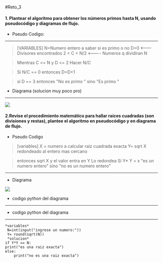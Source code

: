 #Reto_3


#### 1.  Plantear el algoritmo para obtener los números primos hasta N, usando pseudocódigo y diagramas de flujo.

- Pseudo Codigo:

------------

 >[VARIABLES]
 N=Numero entero a saber si es primo o no
 D=0 <--- Divisores encontrados
 2 <  C  < N/2 <---- Numeros q dividiran N
  
 >Mientras  C <= N y D <= 2 Hacer N/C
  
  >Si N/C == 0 entonces 
    D=D+1 

 > si D == 3 entonces
  "No es primo "
sino 
"Es primo "

- Diagrama (solucion muy poco pro)

------------


[![](https://mermaid.ink/img/pako:eNpNkEFPwzAMhf-KlROITYMdK4HEVrjRyzhMtBysxlujNXGVpCDU9b_jNR0iJ9vve7H1BlWzJpWpQ8vfdYM-wnteOZD3fIPtkb2JlqHzxnK4heXyCTal6y15hgI-E7mZ5ttyD4_QmhARNEGCgpRBujU0eBGK1Xo2bSdTPgQCbb6MMMVqDzU7qFEjJGjeJGKL6esRZimf_OeHu8ke2FM4v5RQMFBI917Pm8n7f-BrCTvzBwqnFko2WTRashguvkrFhixVKpNSoz9VqnKjcNhH3v24WmXR97RQfacxUm7w6NFehx26D2ZpD9gG6UmbyP4tZT1FPv4Cv3t47w?type=png)](https://mermaid.live/edit#pako:eNpNkEFPwzAMhf-KlROITYMdK4HEVrjRyzhMtBysxlujNXGVpCDU9b_jNR0iJ9vve7H1BlWzJpWpQ8vfdYM-wnteOZD3fIPtkb2JlqHzxnK4heXyCTal6y15hgI-E7mZ5ttyD4_QmhARNEGCgpRBujU0eBGK1Xo2bSdTPgQCbb6MMMVqDzU7qFEjJGjeJGKL6esRZimf_OeHu8ke2FM4v5RQMFBI917Pm8n7f-BrCTvzBwqnFko2WTRashguvkrFhixVKpNSoz9VqnKjcNhH3v24WmXR97RQfacxUm7w6NFehx26D2ZpD9gG6UmbyP4tZT1FPv4Cv3t47w)


#### 2.Revise el procedimiento matemático para hallar raíces cuadradas (son divisiones y restas), plantee el algoritmo en pseudocódigo y en diagrama de flujo.

- Pseudo Codigo

> [variables]
 X = numero a calcular raiz cuadrada exacta
Y= sqrt X redondeado al entero mas cercano

>entonces sqrt X y el valor entra en Y Lo redondea
Si Y* Y = x
"es un numero entero"
sino 
"no es un numero entero" 

------------

- Diagrama

[![](https://mermaid.ink/img/pako:eNptkUFOwzAQRa_y5RWg9gKRikQb2MEGFi1NF4M9pRGJXWwHEpoegFtwNk7CuK2glfDCsq3_5v_xbJR2hlWmlpV71yvyEQ95YSHr6oytdjZ68vBUag7glnSkcI7h8LK3Tc3egXAi--gxnr-RL-mp4pBhig4zLPYlxztwOsLd_-zBICEjhFcJM4Vn46xhMgSqRB8TWFOAZq_JOvSYzA_ig80k2SDfcCV0aKpIxsGwFOPkJbtE6hD4t_g2YXs432WUZo8D9biezy5mo3ZxLIK4nwr7myTD9-cX2oUaKOmyptLI_24SWKi44poLlcnRkH8pVGG3oqMmuvvOapVF3_BANWtDkfOSnj3VKltSFeR1TfbRub87mzI6f7sf4G6O2x_p55nx?type=png)](https://mermaid.live/edit#pako:eNptkUFOwzAQRa_y5RWg9gKRikQb2MEGFi1NF4M9pRGJXWwHEpoegFtwNk7CuK2glfDCsq3_5v_xbJR2hlWmlpV71yvyEQ95YSHr6oytdjZ68vBUag7glnSkcI7h8LK3Tc3egXAi--gxnr-RL-mp4pBhig4zLPYlxztwOsLd_-zBICEjhFcJM4Vn46xhMgSqRB8TWFOAZq_JOvSYzA_ig80k2SDfcCV0aKpIxsGwFOPkJbtE6hD4t_g2YXs432WUZo8D9biezy5mo3ZxLIK4nwr7myTD9-cX2oUaKOmyptLI_24SWKi44poLlcnRkH8pVGG3oqMmuvvOapVF3_BANWtDkfOSnj3VKltSFeR1TfbRub87mzI6f7sf4G6O2x_p55nx)

- codigo python del diagrama

------------


- codigo python del diagrama

------------


	*variables*
	 N=int(input("ingrese un numero:"))
	 Y= round(sqrt(N))
	 *solucion*
	if Y*Y == N:
   	print("es una raiz exacta")
	else:
		print("no es una raiz exacta")


